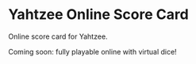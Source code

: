 # Yahtzee Online Score Card
Online score card for Yahtzee.

Coming soon: fully playable online with virtual dice!
